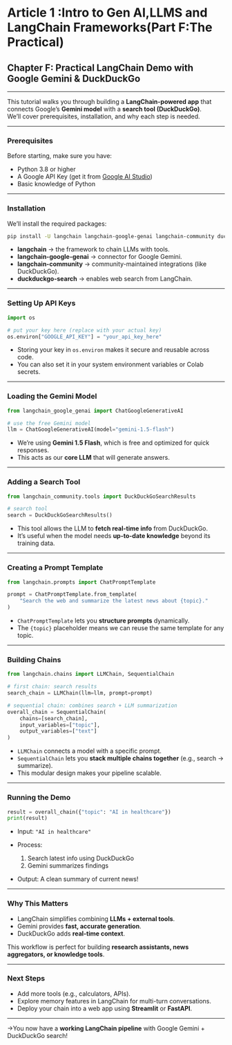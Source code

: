 # Article 1 :Intro to Gen AI,LLMS and LangChain Frameworks(Part F:The Practical)

## Chapter F: Practical LangChain Demo with Google Gemini & DuckDuckGo
---
This tutorial walks you through building a **LangChain-powered app** that connects Google’s **Gemini model** with a **search tool (DuckDuckGo)**.  
We’ll cover prerequisites, installation, and why each step is needed.

---

###  Prerequisites
Before starting, make sure you have:
- Python 3.8 or higher
- A Google API Key (get it from [Google AI Studio](https://ai.google.dev/))
- Basic knowledge of Python

---

###  Installation

We’ll install the required packages:  

```bash
pip install -U langchain langchain-google-genai langchain-community duckduckgo-search
````

* **langchain** → the framework to chain LLMs with tools.
* **langchain-google-genai** → connector for Google Gemini.
* **langchain-community** → community-maintained integrations (like DuckDuckGo).
* **duckduckgo-search** → enables web search from LangChain.

---

###  Setting Up API Keys

```python
import os

# put your key here (replace with your actual key)
os.environ["GOOGLE_API_KEY"] = "your_api_key_here"
```

* Storing your key in `os.environ` makes it secure and reusable across code.
* You can also set it in your system environment variables or Colab secrets.

---

###  Loading the Gemini Model

```python
from langchain_google_genai import ChatGoogleGenerativeAI

# use the free Gemini model
llm = ChatGoogleGenerativeAI(model="gemini-1.5-flash")
```

* We’re using **Gemini 1.5 Flash**, which is free and optimized for quick responses.
* This acts as our **core LLM** that will generate answers.

---

###  Adding a Search Tool

```python
from langchain_community.tools import DuckDuckGoSearchResults

# search tool
search = DuckDuckGoSearchResults()
```

* This tool allows the LLM to **fetch real-time info** from DuckDuckGo.
* It’s useful when the model needs **up-to-date knowledge** beyond its training data.

---

###  Creating a Prompt Template

```python
from langchain.prompts import ChatPromptTemplate

prompt = ChatPromptTemplate.from_template(
    "Search the web and summarize the latest news about {topic}."
)
```

* `ChatPromptTemplate` lets you **structure prompts** dynamically.
* The `{topic}` placeholder means we can reuse the same template for any topic.

---

###  Building Chains

```python
from langchain.chains import LLMChain, SequentialChain

# first chain: search results
search_chain = LLMChain(llm=llm, prompt=prompt)

# sequential chain: combines search + LLM summarization
overall_chain = SequentialChain(
    chains=[search_chain],
    input_variables=["topic"],
    output_variables=["text"]
)
```

* `LLMChain` connects a model with a specific prompt.
* `SequentialChain` lets you **stack multiple chains together** (e.g., search → summarize).
* This modular design makes your pipeline scalable.

---

###  Running the Demo

```python
result = overall_chain({"topic": "AI in healthcare"})
print(result)
```

* Input: `"AI in healthcare"`
* Process:

  1. Search latest info using DuckDuckGo
  2. Gemini summarizes findings
* Output: A clean summary of current news!

---

###  Why This Matters

* LangChain simplifies combining **LLMs + external tools**.
* Gemini provides **fast, accurate generation**.
* DuckDuckGo adds **real-time context**.

This workflow is perfect for building **research assistants, news aggregators, or knowledge tools**.

---

###  Next Steps

* Add more tools (e.g., calculators, APIs).
* Explore memory features in LangChain for multi-turn conversations.
* Deploy your chain into a web app using **Streamlit** or **FastAPI**.

---

->You now have a **working LangChain pipeline** with Google Gemini + DuckDuckGo search!
